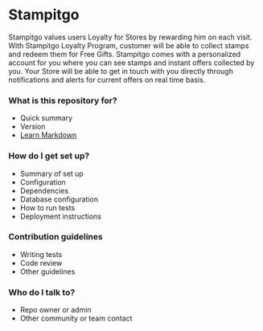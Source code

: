 # Stampitgo #

Stampitgo values users Loyalty for Stores by rewarding him on each visit. With Stampitgo Loyalty Program, customer will be able to collect stamps and redeem them for Free Gifts. Stampitgo comes with a personalized account for you where you can see stamps and instant offers collected by you. Your Store will be able to get in touch with you directly through notifications and alerts for current offers on real time basis.



### What is this repository for? ###

* Quick summary
* Version
* [Learn Markdown](https://bitbucket.org/tutorials/markdowndemo)

### How do I get set up? ###

* Summary of set up
* Configuration
* Dependencies
* Database configuration
* How to run tests
* Deployment instructions

### Contribution guidelines ###

* Writing tests
* Code review
* Other guidelines

### Who do I talk to? ###

* Repo owner or admin
* Other community or team contact
